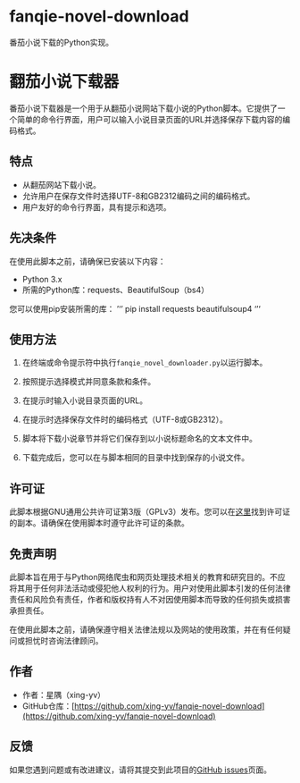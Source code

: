 # fanqie-novel-download
番茄小说下载的Python实现。
# 翻茄小说下载器
番茄小说下载器是一个用于从翻茄小说网站下载小说的Python脚本。它提供了一个简单的命令行界面，用户可以输入小说目录页面的URL并选择保存下载内容的编码格式。
## 特点

- 从翻茄网站下载小说。
- 允许用户在保存文件时选择UTF-8和GB2312编码之间的编码格式。
- 用户友好的命令行界面，具有提示和选项。

## 先决条件

在使用此脚本之前，请确保已安装以下内容：

- Python 3.x
- 所需的Python库：requests、BeautifulSoup（bs4）

您可以使用pip安装所需的库：
’‘’
pip install requests beautifulsoup4
‘’‘


## 使用方法

1. 在终端或命令提示符中执行`fanqie_novel_downloader.py`以运行脚本。

2. 按照提示选择模式并同意条款和条件。

3. 在提示时输入小说目录页面的URL。

4. 在提示时选择保存文件时的编码格式（UTF-8或GB2312）。

5. 脚本将下载小说章节并将它们保存到以小说标题命名的文本文件中。

6. 下载完成后，您可以在与脚本相同的目录中找到保存的小说文件。

## 许可证

此脚本根据GNU通用公共许可证第3版（GPLv3）发布。您可以在[这里](https://www.gnu.org/licenses/gpl-3.0.html)找到许可证的副本。请确保在使用脚本时遵守此许可证的条款。

## 免责声明

此脚本旨在用于与Python网络爬虫和网页处理技术相关的教育和研究目的。不应将其用于任何非法活动或侵犯他人权利的行为。用户对使用此脚本引发的任何法律责任和风险负有责任，作者和版权持有人不对因使用脚本而导致的任何损失或损害承担责任。

在使用此脚本之前，请确保遵守相关法律法规以及网站的使用政策，并在有任何疑问或担忧时咨询法律顾问。

## 作者

- 作者：星隅（xing-yv）
- GitHub仓库：[https://github.com/xing-yv/fanqie-novel-download](https://github.com/xing-yv/fanqie-novel-download)

## 反馈

如果您遇到问题或有改进建议，请将其提交到此项目的[GitHub issues](https://github.com/xing-yv/fanqie-novel-download/issues)页面。


